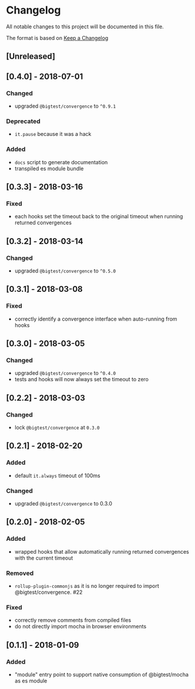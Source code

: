 # Changelog
All notable changes to this project will be documented in this file.

The format is based on [Keep a Changelog](http://keepachangelog.com/en/1.0.0/)

## [Unreleased]

## [0.4.0] - 2018-07-01

### Changed

- upgraded `@bigtest/convergence` to `^0.9.1`

### Deprecated

- `it.pause` because it was a hack

### Added

- `docs` script to generate documentation
- transpiled es module bundle

## [0.3.3] - 2018-03-16

### Fixed

- each hooks set the timeout back to the original timeout when running
  returned convergences

## [0.3.2] - 2018-03-14

### Changed

- upgraded `@bigtest/convergence` to `^0.5.0`

## [0.3.1] - 2018-03-08

### Fixed

- correctly identify a convergence interface when auto-running from hooks

## [0.3.0] - 2018-03-05

### Changed

- upgraded `@bigtest/convergence` to `^0.4.0`
- tests and hooks will now always set the timeout to zero

## [0.2.2] - 2018-03-03

### Changed

- lock `@bigtest/convergence` at `0.3.0`

## [0.2.1] - 2018-02-20

### Added

- default `it.always` timeout of 100ms

### Changed

- upgraded `@bigtest/convergence` to 0.3.0

## [0.2.0] - 2018-02-05

### Added

- wrapped hooks that allow automatically running returned convergences
  with the current timeout

### Removed

- `rollup-plugin-commonjs` as it is no longer required to import
  @bigtest/convergence. #22

### Fixed

- correctly remove comments from compiled files
- do not directly import mocha in browser environments

## [0.1.1] - 2018-01-09

### Added

- "module" entry point to support native consumption of @bigtest/mocha
  as es module
